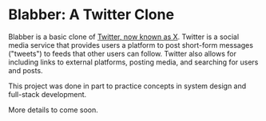 # Blabber: A Twitter Clone

Blabber is a basic clone of [Twitter, now known as X](https://www.twitter.com). Twitter is a social media service that provides users a platform to post short-form messages ("tweets") to feeds that other users can follow. Twitter also allows for including links to external platforms, posting media, and searching for users and posts.

This project was done in part to practice concepts in system design and full-stack development.

More details to come soon.